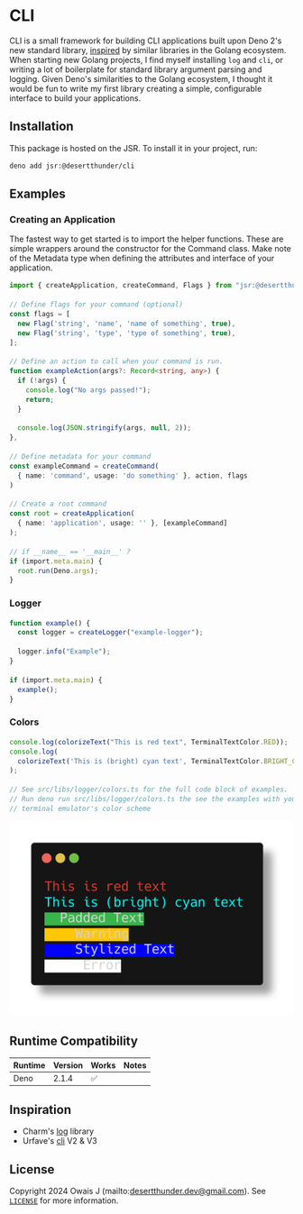 # CLI

CLI is a small framework for building CLI applications built upon Deno 2's
new standard library, [inspired](#inspiration) by similar libraries in the
Golang ecosystem. When starting new Golang projects, I find myself installing
`log` and `cli`, or writing a lot of boilerplate for standard library argument
parsing and logging. Given Deno's similarities to the Golang ecosystem, I thought
it would be fun to write my first library creating a simple, configurable
interface to build your applications.

## Installation

This package is hosted on the JSR. To install it in your project, run:

```bash
deno add jsr:@desertthunder/cli
```

## Examples

### Creating an Application

The fastest way to get started is to import the helper functions. These are
simple wrappers around the constructor for the Command class. Make note of the
Metadata type when defining the attributes and interface of your application.

```typescript
import { createApplication, createCommand, Flags } from "jsr:@desertthunder/cli";

// Define flags for your command (optional)
const flags = [
  new Flag('string', 'name', 'name of something', true),
  new Flag('string', 'type', 'type of something', true),
];

// Define an action to call when your command is run.
function exampleAction(args?: Record<string, any>) {
  if (!args) {
    console.log("No args passed!");
    return;
  }

  console.log(JSON.stringify(args, null, 2));
},

// Define metadata for your command
const exampleCommand = createCommand(
  { name: 'command', usage: 'do something' }, action, flags
)

// Create a root command
const root = createApplication(
  { name: 'application', usage: '' }, [exampleCommand]
);

// if __name__ == '__main__' ?
if (import.meta.main) {
  root.run(Deno.args);
}
```

### Logger

```typescript
function example() {
  const logger = createLogger("example-logger");

  logger.info("Example");
}

if (import.meta.main) {
  example();
}
```

### Colors

```typescript
console.log(colorizeText("This is red text", TerminalTextColor.RED));
console.log(
  colorizeText('This is (bright) cyan text', TerminalTextColor.BRIGHT_CYAN),
);

// See src/libs/logger/colors.ts for the full code block of examples.
// Run deno run src/libs/logger/colors.ts the see the examples with your
// terminal emulator's color scheme
```

![colors in stdout](./assets/colors.png)

## Runtime Compatibility

| Runtime | Version | Works | Notes |
| ------- | ------- | ----- | ----- |
| Deno    | 2.1.4   | ✅    |       |

## Inspiration

- Charm's [log](https://github.com/charmbracelet/log) library
- Urfave's [cli](https://github.com/urfave/cli) V2 & V3

## License

Copyright 2024 Owais J (mailto:desertthunder.dev@gmail.com). See [`LICENSE`](./LICENSE)
for more information.
